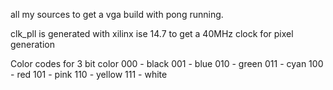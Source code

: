 all my sources to get a vga build with pong running.

clk_pll is generated with xilinx ise 14.7 to get a 40MHz clock for pixel generation

Color codes for 3 bit color
000 - black
001 - blue
010 - green
011 - cyan
100 - red
101 - pink
110 - yellow
111 - white
